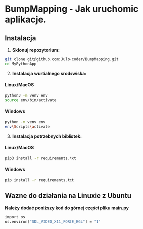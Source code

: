 # BumpMapping - Jak uruchomic aplikacje.

## Instalacja

1. **Sklonuj repozytorium:**

```bash
git clone git@github.com:Julo-coder/BumpMapping.git
cd MyPythonApp
```

2. **Instalacja wurtialnego srodowiska:**
#### Linux/MacOS
```bash
python3 -m venv env
source env/bin/activate
```

#### Windows
```bash
python -m venv env
env\Scripts\activate
```

3. **Instalacja potrzebnych bibliotek:**
#### Linux/MacOS
```bash
pip3 install -r requirements.txt
```

#### Windows
```bash
pip install -r requirements.txt
```
## Wazne do działania na Linuxie z Ubuntu
**Należy dodać poniższy kod do górnej części pliku main.py**
```bash
import os
os.environ["SDL_VIDEO_X11_FORCE_EGL"] = "1"
```
